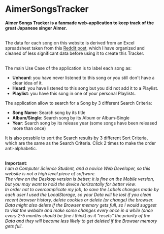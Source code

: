 # AimerSongsTracker

**Aimer Songs Tracker is a fanmade web-application to keep track of the great Japanese singer Aimer.** <br><br>

The data for each song on this website is derived from an Excel spreadsheet taken from this [Reddit post](https://www.reddit.com/r/Aimer/comments/14vyy9o/aimers_complete_song_list/), which I have organized and cleaned of less significant data before using it to create this Tracker.<br><br>

The main Use Case of the application is to label each song as:
- **Unheard**: you have never listened to this song or you still don't have a clear idea of it.
- **Heard**: you have listened to this song but you did not add it to a Playlist.
- **Playlist**: you have this song in one of your personal Playlists.



The application allow to search for a Song by 3 different Search Criteria:
- **Song Name**: Search song by its title
- **Album/Single**: Search song by its Album or Album-Single
- **Year**: Search song by its release year (some songs have been released more than once)

It is also possbile to sort the Search results by 3 different Sort Criteria, which are the same as the Search Criteria. Click 2 times to make the order anti-alphabetic.<br><br>

**Important**:<br>
_I am a Computer Science Student, and a novice Web Developer, so this website is not a high level piece of software.<br>
The view on the Desktop version is better; it is fine on the Mobile version, but you may want to hold the device horizontally for better view.<br>
In order not to overcomplicate my job, to save the Labels changes made by each user I used the LocalStorage, so your Data will be lost if you clean recent browser history, delete cookies or delete (or change) the browser. Data might also delete if the Browser memory gets full, so i would suggest to visit the website and make some changes every once in a while (once every 2-5 months should be fine i think) as it "resets" the priority of the Data and they will become less likely to get deleted if the Browser memory gets full_.

